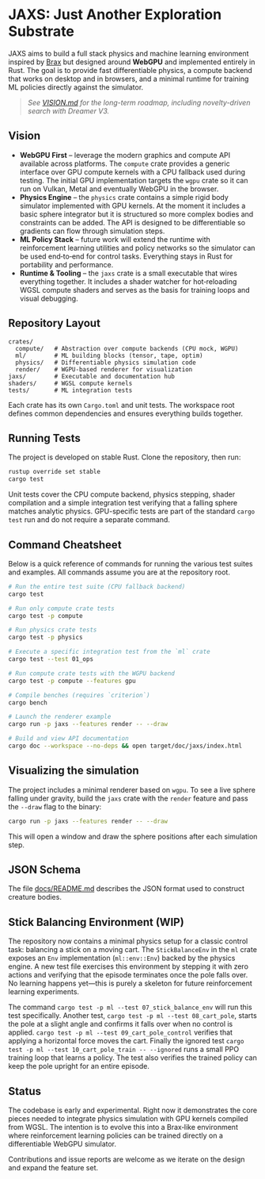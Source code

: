 # JAXS: Just Another Exploration Substrate

JAXS aims to build a full stack physics and machine learning environment inspired by [Brax](https://github.com/google/brax) but designed around **WebGPU** and implemented entirely in Rust.  The goal is to provide fast differentiable physics, a compute backend that works on desktop and in browsers, and a minimal runtime for training ML policies directly against the simulator.

> *See [VISION.md](VISION.md) for the long-term roadmap, including novelty-driven search with Dreamer V3.*

## Vision

* **WebGPU First** – leverage the modern graphics and compute API available across platforms. The `compute` crate provides a generic interface over GPU compute kernels with a CPU fallback used during testing. The initial GPU implementation targets the `wgpu` crate so it can run on Vulkan, Metal and eventually WebGPU in the browser.
* **Physics Engine** – the `physics` crate contains a simple rigid body simulator implemented with GPU kernels. At the moment it includes a basic sphere integrator but it is structured so more complex bodies and constraints can be added. The API is designed to be differentiable so gradients can flow through simulation steps.
* **ML Policy Stack** – future work will extend the runtime with reinforcement learning utilities and policy networks so the simulator can be used end‑to‑end for control tasks. Everything stays in Rust for portability and performance.
* **Runtime & Tooling** – the `jaxs` crate is a small executable that wires everything together. It includes a shader watcher for hot‑reloading WGSL compute shaders and serves as the basis for training loops and visual debugging.

## Repository Layout

```
crates/
  compute/   # Abstraction over compute backends (CPU mock, WGPU)
  ml/        # ML building blocks (tensor, tape, optim)
  physics/   # Differentiable physics simulation code
  render/    # WGPU-based renderer for visualization
jaxs/        # Executable and documentation hub
shaders/     # WGSL compute kernels
tests/       # ML integration tests
```

Each crate has its own `Cargo.toml` and unit tests. The workspace root defines common dependencies and ensures everything builds together.

## Running Tests

The project is developed on stable Rust. Clone the repository, then run:

```bash
rustup override set stable
cargo test
```

Unit tests cover the CPU compute backend, physics stepping, shader compilation and a simple integration test verifying that a falling sphere matches analytic physics. GPU-specific tests are part of the standard `cargo test` run and do not require a separate command.

## Command Cheatsheet

Below is a quick reference of commands for running the various test suites and examples. All commands assume you are at the repository root.

```bash
# Run the entire test suite (CPU fallback backend)
cargo test

# Run only compute crate tests
cargo test -p compute

# Run physics crate tests
cargo test -p physics

# Execute a specific integration test from the `ml` crate
cargo test --test 01_ops

# Run compute crate tests with the WGPU backend
cargo test -p compute --features gpu

# Compile benches (requires `criterion`)
cargo bench

# Launch the renderer example
cargo run -p jaxs --features render -- --draw

# Build and view API documentation
cargo doc --workspace --no-deps && open target/doc/jaxs/index.html
```

## Visualizing the simulation

The project includes a minimal renderer based on `wgpu`. To see a live sphere
falling under gravity, build the `jaxs` crate with the `render` feature and
pass the `--draw` flag to the binary:

```bash
cargo run -p jaxs --features render -- --draw
```

This will open a window and draw the sphere positions after each simulation
step.


## JSON Schema

The file [docs/README.md](docs/README.md) describes the JSON format used to
construct creature bodies.

## Stick Balancing Environment (WIP)

The repository now contains a minimal physics setup for a classic control task:
balancing a stick on a moving cart. The `StickBalanceEnv` in the `ml` crate
exposes an `Env` implementation (`ml::env::Env`) backed by the physics engine. A new test file
exercises this environment by stepping it with zero actions and verifying that
the episode terminates once the pole falls over. No learning happens yet—this is
purely a skeleton for future reinforcement learning experiments.

The command `cargo test -p ml --test 07_stick_balance_env` will run this test specifically.
Another test, `cargo test -p ml --test 08_cart_pole`, starts the pole at a slight angle
and confirms it falls over when no control is applied.
`cargo test -p ml --test 09_cart_pole_control` verifies that applying a horizontal
force moves the cart. Finally the ignored test
`cargo test -p ml --test 10_cart_pole_train -- --ignored` runs a small PPO
training loop that learns a policy. The test also verifies the trained policy
can keep the pole upright for an entire episode.

## Status

The codebase is early and experimental. Right now it demonstrates the core pieces needed to integrate physics simulation with GPU kernels compiled from WGSL. The intention is to evolve this into a Brax‑like environment where reinforcement learning policies can be trained directly on a differentiable WebGPU simulator.

Contributions and issue reports are welcome as we iterate on the design and expand the feature set.

